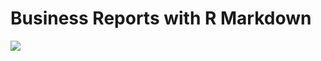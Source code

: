 
# Business Reports with R Markdown

<!-- badges: start -->
<!-- badges: end -->

[![](https://secure.meetupstatic.com/photos/event/9/4/d/7/clean_498998103.jpeg)](https://www.meetup.com/RStudio-Enterprise-Community-Meetup/events/280078607)

